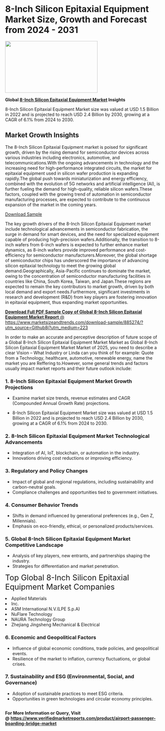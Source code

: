 <H1>8-Inch Silicon Epitaxial Equipment Market Size, Growth and Forecast from 2024 - 2031</H1><img class="aligncenter size-medium wp-image-584254" src="https://thirdeyenews.in/wp-content/uploads/2024/09/Global-Market-Research-300x168.jpeg" alt="" width="300" height="168" /><p><strong>Global&nbsp;<a href="https://www.marketsizeandtrends.com/download-sample/885274/?utm_source=Github8j?utm_medium=223">8-Inch Silicon Epitaxial Equipment Market</a> Insights</strong></p><p>8-Inch Silicon Epitaxial Equipment Market size was valued at USD 1.5 Billion in 2022 and is projected to reach USD 2.4 Billion by 2030, growing at a CAGR of 6.1% from 2024 to 2030.</p><p><h2>Market Growth Insights</h2> <p>The 8-Inch Silicon Epitaxial Equipment market is poised for significant growth, driven by the rising demand for semiconductor devices across various industries including electronics, automotive, and telecommunications.With the ongoing advancements in technology and the increasing need for high-performance integrated circuits, the market for epitaxial equipment used in silicon wafer production is expanding rapidly.The global push towards miniaturization and energy efficiency, combined with the evolution of 5G networks and artificial intelligence (AI), is further fueling the demand for high-quality, reliable silicon wafers.These factors, coupled with the growing trend of automation in semiconductor manufacturing processes, are expected to contribute to the continuous expansion of the market in the coming years.</p> <p><a href="#">Download Sample</a></p> <p>The key growth drivers of the 8-Inch Silicon Epitaxial Equipment market include technological advancements in semiconductor fabrication, the surge in demand for smart devices, and the need for specialized equipment capable of producing high-precision wafers.Additionally, the transition to 8-inch wafers from 6-inch wafers is expected to further enhance market dynamics, as 8-inch wafers provide improved performance and cost-efficiency for semiconductor manufacturers.Moreover, the global shortage of semiconductor chips has underscored the importance of advancing silicon epitaxial technology to meet the growing global demand.Geographically, Asia-Pacific continues to dominate the market, owing to the concentration of semiconductor manufacturing facilities in countries like China, South Korea, Taiwan, and Japan.These regions are expected to remain the key contributors to market growth, driven by both local demand and export needs.Furthermore, significant investments in research and development (R&D) from key players are fostering innovation in epitaxial equipment, thus expanding market opportunities.</p> <p><a href="#"></p><p><span class=""><strong>Download Full PDF Sample Copy of Global 8-Inch Silicon Epitaxial Equipment Market Report</strong> @ <a href="https://www.marketsizeandtrends.com/download-sample/885274/?utm_source=Github8j?utm_medium=223" target="_blank">https://www.marketsizeandtrends.com/download-sample/885274/?utm_source=Github8j?utm_medium=223</a></span></p><p>In order to make an accurate and perceptive description of future scope of a Global&nbsp;8-Inch Silicon Epitaxial Equipment Market Market as Global&nbsp;8-Inch Silicon Epitaxial Equipment Market Market of 2025, you need to describe a clear Vision &ndash; What Industry or Linda can you think of for example: Quote from a Technology, healthcare, automotive, renewable energy, name the market you are Reffering to.However, some general trends and factors usually impact market reports and their future outlook include:</p><h3>1.&nbsp;<strong>8-Inch Silicon Epitaxial Equipment Market Growth Projections</strong></h3><ul><li>Examine market size trends, revenue estimates and CAGR (Compounded Annual Growth Rate) projections.</li><li><p>8-Inch Silicon Epitaxial Equipment Market size was valued at USD 1.5 Billion in 2022 and is projected to reach USD 2.4 Billion by 2030, growing at a CAGR of 6.1% from 2024 to 2030.</p></li></ul><h3>2.&nbsp;<strong>8-Inch Silicon Epitaxial Equipment Market Technological Advancements</strong></h3><ul><li>Integration of AI, IoT, blockchain, or automation in the industry.</li><li>Innovations driving cost reductions or improving efficiency.</li></ul><h3>3.&nbsp;<strong>Regulatory and Policy Changes</strong></h3><ul><li>Impact of global and regional regulations, including sustainability and carbon-neutral goals.</li><li>Compliance challenges and opportunities tied to government initiatives.</li></ul><h3>4.&nbsp;<strong>Consumer Behavior Trends</strong></h3><ul><li>Shifts in demand influenced by generational preferences (e.g., Gen Z, Millennials).</li><li>Emphasis on eco-friendly, ethical, or personalized products/services.</li></ul><h3>5.&nbsp;<strong>Global 8-Inch Silicon Epitaxial Equipment Market Competitive Landscape</strong></h3><ul><li>Analysis of key players, new entrants, and partnerships shaping the industry.</li><li>Strategies for differentiation and market penetration.</li></ul><p data-pm-slice="1 1 []"><span style="color: inherit; font-family: inherit; font-size: 25px;">Top Global 8-Inch Silicon Epitaxial Equipment Market Companies</span></p><div class="" data-test-id=""><p><li>Applied Materials</li><li> Inc.</li><li> ASM International N.V.(LPE S.p.A)</li><li> NuFlare Technology</li><li> NAURA Technology Group</li><li> Zhejiang Jingsheng Mechanical & Electrical</li></p></div><h3>6.&nbsp;<strong>Economic and Geopolitical Factors</strong></h3><ul><li>Influence of global economic conditions, trade policies, and geopolitical events.</li><li>Resilience of the market to inflation, currency fluctuations, or global crises.</li></ul><h3>7.&nbsp;<strong>Sustainability and ESG (Environmental, Social, and Governance)</strong></h3><ul><li>Adoption of sustainable practices to meet ESG criteria.</li><li>Opportunities in green technologies and circular economy principles.</li></ul><h2><strong style="font-size: 14px;">For More Information or Query, Visit @&nbsp;</strong><a style="background-color: #ffffff; font-size: 14px;" href="https://www.marketsizeandtrends.com/report/8-inch-silicon-epitaxial-equipment-market/" target="_blank">https://www.verifiedmarketreports.com/product/airport-passenger-boarding-bridge-market</a></h2>
